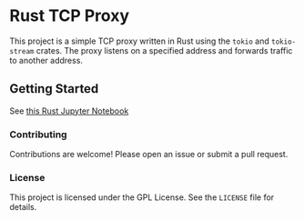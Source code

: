 # Rust TCP Proxy

This project is a simple TCP proxy written in Rust using the `tokio` and `tokio-stream` crates. The proxy listens on a specified address and forwards traffic to another address.

## Getting Started

See [this Rust Jupyter Notebook](./walk-thru.ipynb)

### Contributing

Contributions are welcome! Please open an issue or submit a pull request.

### License

This project is licensed under the GPL License. See the `LICENSE` file for details.
